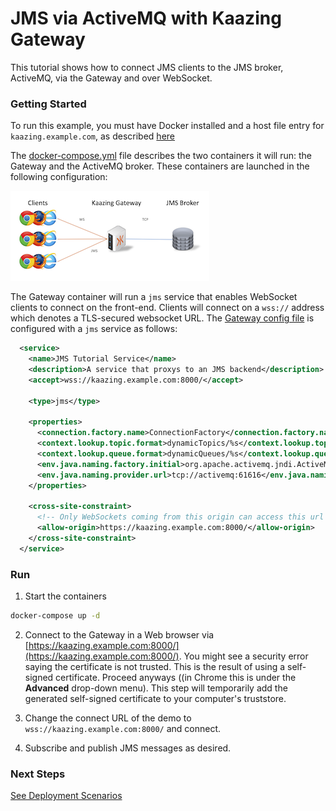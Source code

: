 # JMS via ActiveMQ with Kaazing Gateway

This tutorial shows how to connect JMS clients to the JMS broker, ActiveMQ, via the Gateway and over WebSocket.

### Getting Started

To run this example, you must have Docker installed and a host file entry for `kaazing.example.com`, as described [here](../../README.md)

The [docker-compose.yml](docker-compose.yml) file describes the two containers it will run: the Gateway and the ActiveMQ broker.  These containers are launched in the following configuration:

![JMS architecture](../jms.png)

The Gateway container will run a `jms` service that enables WebSocket clients to connect on the front-end.  Clients will connect on a `wss://` address which denotes a TLS-secured websocket URL.  The [Gateway config file](gateway/jms-activemq-gateway-config.xml) is configured with a `jms` service as follows:

```xml
  <service>
    <name>JMS Tutorial Service</name>
    <description>A service that proxys to an JMS backend</description>
    <accept>wss://kaazing.example.com:8000/</accept>

    <type>jms</type>

    <properties>
      <connection.factory.name>ConnectionFactory</connection.factory.name>
      <context.lookup.topic.format>dynamicTopics/%s</context.lookup.topic.format>
      <context.lookup.queue.format>dynamicQueues/%s</context.lookup.queue.format>
      <env.java.naming.factory.initial>org.apache.activemq.jndi.ActiveMQInitialContextFactory</env.java.naming.factory.initial>
      <env.java.naming.provider.url>tcp://activemq:61616</env.java.naming.provider.url>
    </properties>

    <cross-site-constraint>
      <!-- Only WebSockets coming from this origin can access this url -->
      <allow-origin>https://kaazing.example.com:8000/</allow-origin>
    </cross-site-constraint>
  </service>
```

### Run

1. Start the containers
  ```bash
  docker-compose up -d
  ```
  
2. Connect to the Gateway in a Web browser via [https://kaazing.example.com:8000/](https://kaazing.example.com:8000/).  You might see a security error saying the certificate is not trusted. This is the result of using a self-signed certificate. Proceed anyways ((in Chrome this is under the **Advanced** drop-down menu). This step will temporarily add the generated self-signed certificate to your computer's truststore.

3. Change the connect URL of the demo to `wss://kaazing.example.com:8000/` and connect.

4. Subscribe and publish JMS messages as desired.

### Next Steps
  
[See Deployment Scenarios](../../README.md#deployment-scenarios)
